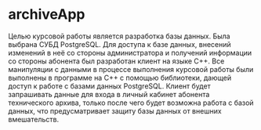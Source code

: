 # archiveApp

Целью курсовой работы является разработка базы данных. Была выбрана 
СУБД PostgreSQL. Для доступа к базе данных, внесений изменений в неё со 
стороны администратора и получений информации со стороны абонента был 
разработан клиент на языке C++. Все манипуляции с данными в процессе 
выполнения курсовой работы были выполнены в программе на C++ с помощью 
библиотеки, дающей доступ к работе с базами данных PostgreSQL. Клиент будет 
запрашивать данные для входа в личный кабинет абонента технического архива, 
только после чего будет возможна работа с базой данных, что предусматривает 
защиту базы данных от внешних вмешательств. 
